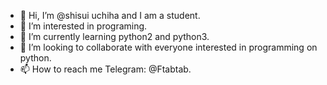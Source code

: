 - 👋 Hi, I’m @shisui uchiha and I am a student.
- 👀 I’m interested in programing.
- 🌱 I’m currently learning python2 and python3.
- 💞️ I’m looking to collaborate with everyone interested in programming on python.
- 📫 How to reach me Telegram: @Ftabtab.

<!---
sh1su1-uch1ha/sh1su1-uch1ha is a ✨ special ✨ repository because its `README.md` (this file) appears on your GitHub profile.
You can click the Preview link to take a look at your changes.
--->
